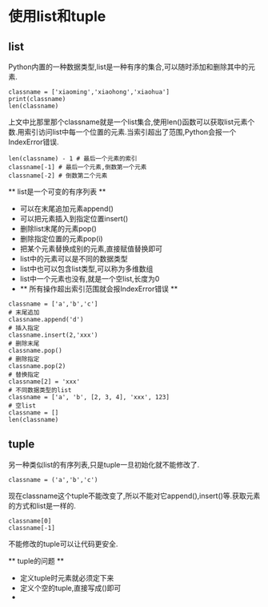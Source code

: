 # 使用list和tuple
## list
Python内置的一种数据类型,list是一种有序的集合,可以随时添加和删除其中的元素.
```
classname = ['xiaoming','xiaohong','xiaohua']
print(classname)
len(classname)
```
上文中比那里那个classname就是一个list集合,使用len()函数可以获取list元素个数.用索引访问list中每一个位置的元素.当索引超出了范围,Python会报一个IndexError错误.
```
len(classname) - 1 # 最后一个元素的索引
classname[-1] # 最后一个元素,倒数第一个元素
classname[-2] # 倒数第二个元素
```
** list是一个可变的有序列表 **
* 可以在末尾追加元素append()
* 可以把元素插入到指定位置insert()
* 删除list末尾的元素pop()
* 删除指定位置的元素pop(i)
* 把某个元素替换成别的元素,直接赋值替换即可
* list中的元素可以是不同的数据类型
* list中也可以包含list类型,可以称为多维数组
* list中一个元素也没有,就是一个空list,长度为0
* ** 所有操作超出索引范围就会报IndexError错误 **

```
classname = ['a','b','c']
# 末尾追加
classname.append('d')
# 插入指定
classname.insert(2,'xxx')
# 删除末尾
classname.pop()
# 删除指定
classname.pop(2)
# 替换指定
classname[2] = 'xxx'
# 不同数据类型的list
classname = ['a', 'b', [2, 3, 4], 'xxx', 123]
# 空list
classname = []
len(classname)
```

## tuple
另一种类似list的有序列表,只是tuple一旦初始化就不能修改了.
```
classname = ('a','b','c')
```
现在classname这个tuple不能改变了,所以不能对它append(),insert()等.获取元素的方式和list是一样的.
```
classname[0]
classname[-1]
```
不能修改的tuple可以让代码更安全.

** tuple的问题 **
* 定义tuple时元素就必须定下来
* 定义个空的tuple,直接写成()即可
* 